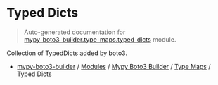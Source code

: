 # Typed Dicts

> Auto-generated documentation for [mypy_boto3_builder.type_maps.typed_dicts](https://github.com/youtype/mypy_boto3_builder/blob/main/mypy_boto3_builder/type_maps/typed_dicts.py) module.

Collection of TypedDicts added by boto3.

- [mypy-boto3-builder](../../README.md#mypy_boto3_builder) / [Modules](../../MODULES.md#mypy-boto3-builder-modules) / [Mypy Boto3 Builder](../index.md#mypy-boto3-builder) / [Type Maps](index.md#type-maps) / Typed Dicts
